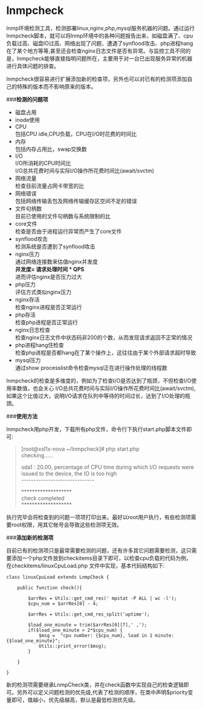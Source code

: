# lnmpcheck
lnmp环境检测工具，检测部署linux,nginx,php,mysql服务机器的问题。通过运行lnmpcheck脚本，就可以将lnmp环境中的各种问题报告出来，如磁盘满了、cpu负载过高、磁盘IO过高、网络出现了问题、遭遇了synflood攻击、php进程hang在了某个地方等等,甚至还会检查nginx日志文件是否有异常。与监控工具不同的是，lnmpcheck能够直接指明问题所在，主要用于对一台已出现服务异常的机器进行具体问题的排查。

lnmpcheck很容易进行扩展添加新的检查项，另外也可以对已有的检测项添加自己的特殊的版本而不影响原来的版本。


###**检测的问题项**
- 磁盘占用  
- inode使用  
- CPU  
  包括CPU idle,CPU负载，CPU在I/O时花费的时间比
- 内存  
  包括内存占用比，swap交换数
- I/O  
  I/O所消耗的CPU时间比  
  I/O总共花费时间与实际I/O操作所花费时间比(await/svctm)
- 网络流量  
  检查目前流量占网卡带宽的比
- 网络错误  
  包括网络传输丢包及网络传输缓存区空间不足的错误
- 文件句柄数  
  目前已使用的文件句柄数与系统限制的比
- core文件  
  检查是否由于进程运行异常而产生了core文件
- synflood攻击  
  检测系统是否遭到了synflood攻击
- nginx压力  
  通过网络连接数来估值nginx并发度  
  **并发度= 请求处理时间 * QPS**  
  进而评估nginx是否压力过大  
- php压力  
  评估方式类似nginx压力
- nginx存活  
  检查nginx进程是否正常运行
- php存活  
  检查php进程是否正常运行
- nginx日志检查  
  检查nginx日志文件中状态码非200的个数，从而发现请求返回不正常的情况
- php进程hang住检查  
  检查php进程是否都hang在了某个操作上，这往往由于某个外部请求超时导致
- mysql压力   
  通过show processlist命令检查mysql正在进行操作处理的线程数

lnmpcheck的检查是多维度的，例如为了检查I/O是否达到了瓶颈，不但检查I/O使用率数值，也会关心 I/O总共花费时间与实际I/O操作所花费时间比(await/svctm),如果这个比值过大，说明I/O请求在队列中等待的时间过长，达到了I/O处理的瓶颈。
  
  
  
###**使用方法**

lnmpcheck用php开发，下载所有php文件，命令行下执行start.php脚本文件即可:
>[root@xsl1x-nova ~/lnmpcheck]# php start.php  
>checking......  
>  
>sda1 : 20.00, percentage of CPU time during which I/O requests were issued to the device, the IO is too high  
>\------------------------------  
>  
>\*******************  
>check completed  
>\*******************  

执行完毕会将检查到的问题一项项打印出来。最好以root用户执行，有些检测项需要root权限，用其它帐号会导致这些检测项无效。

  
 
###**添加新的检测项**

目前已有的检测项只是最常需要检测的问题，还有许多其它问题需要检测，这只需要添加一个php文件放到checkitems目录下即可，以检查cpu负载的代码为例，在checkitems/linuxCpuLoad.php 文件中实现，基本代码结构如下:

    class linuxCpuLoad extends LnmpCheck {
    
        public function check(){
        
            $arrRes = Utils::get_cmd_res(' mpstat -P ALL | wc -l');
            $cpu_num = $arrRes[0] - 4;

            $arrRes = Utils::get_cmd_res_split('uptime');
        
            $load_one_minute = trim($arrRes[0][7],' ,');
            if($load_one_minute > 2*$cpu_num) {
                $msg =  "cpu number: {$cpu_num}, load in 1 minute: {$load_one_minute}";
                Utils::print_error($msg);
            }
        
        }
    
    }
    
新的检测项需要继承LnmpCheck类，并在check函数中实现自己的检查逻辑即可。另外可以定义问题检测的优先级,代表了检测的顺序，在类中声明$priority变量即可，值越小，优先级越高，默认是最低检测优先级。
